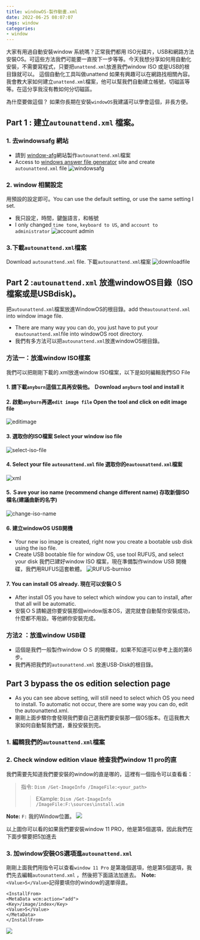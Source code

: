```yaml
---
title: windowOS-製作動畫.xml
date: 2022-06-25 08:07:07
tags: window
categories:
- window
---
```


大家有用過自動安裝window 系統嗎？正常我們都用 ISO光碟片，USB和網路方法安裝OS。可這些方法我們可能要一直按下一步等等。今天我想分享如何用自動化安裝，不需要寫程式，只要把`unattend.xml`放進我們window ISO 或是USB的根目錄就可以。
這個自動化工具叫做unattend 如果有興趣可以在網路找相關內容。 
我會教大家如何建立`unattend.xml`檔案，他可以幫我們自動建立帳號，切磁區等等。在這分享我沒有教如何分切磁區。

為什麼要做這個？
如果你長期在安裝`windowOS`我建議可以學會這個，非長方便。

## Part 1 : 建立`autounattend.xml` 檔案。

### 1.	去windowsafg 網站 
- 請到 [window-afg](https://www.windowsafg.com/)網站製作`autounattend.xml`檔案
- Access to [windows answer file generator](https://www.windowsafg.com/) site and create `autounattend.xml` file
![windowsafg](https://i.imgur.com/ikhlwPq.png)

### 2.	window 相關設定
用預設的設定即可。You can use the default setting, or use the same setting I set.
- 我只設定，時間，鍵盤語言，和帳號
- I only changed `time tone`, `keyboard to US`, and `account to administrator` 
![account admin](https://i.imgur.com/WDtM0RU.png)

### 3.下載`autounattend.xml`檔案
Download `autounattend.xml` file. 下載`autounattend.xml`檔案
![downloadfile](https://i.imgur.com/8PYvDsZ.png)

## Part 2 :`autounattend.xml` 放進windowOS目錄（ISO檔案或是USBdisk)。
把`autounattend.xml`檔案放進WindowOS的根目錄。add the`autounattend.xml` into window image file. 
- There are many way you can do, you just have to put your e`autounattend.xml`file into windowOS root directory. 
- 我們有多方法可以把`autounattend.xml`放進windowOS根目錄。
### 方法一：放進window ISO樣案
我們可以把剛剛下載的.xml放進window ISO檔案，以下是如何編輯我們ISO File
#### 1.	請下載`anyburn`這個工具再安裝他。 Ｄownload `anyburn` tool and install it 
#### 2.	啟動`anyburn`再選`edit image file` Open the tool and click on edit image file
![editimage](https://i.imgur.com/kisbiAK.png)
  
#### 3.	選取你的ISO檔案 Select your window iso file 
 ![select-iso-file](https://i.imgur.com/gcnbsp7.png)
 
#### 4.	Select your file `autounattend.xml` file 選取你的e`autounattend.xml`檔案
 ![xml](https://i.imgur.com/XZe9UCh.png)
 
#### 5.	Ｓave your iso name (recommend change different name) 存取新個ISO檔名(建議曲新的名字)
 ![change-iso-name](https://i.imgur.com/CEKajae.png)

#### 6.	建立windowOS USB開機 
- Your new iso image is created, right now you create a bootable usb disk using the iso file. 
- Create USB bootable file for window OS, use tool RUFUS, and select your disk 
我們已建好window ISO 檔案，現在準備製作window USB 開機碟，我們用RUFUS這套軟體。
![RUFUS-burniso](https://i.imgur.com/hOXuKYP.png)

#### 7.	You can install OS already. 現在可以安裝ＯＳ
- After install OS you have to select which window you can to install, after that all will be automatic. 
- 安裝ＯＳ請輸選你要安裝那個window版本OS，選完就會自動幫你安裝成功，什麼都不用設。等他綁你安裝完成。
### 方法2 ：放進window USB碟
- 這個是我們一般製作window ＯＳ 的開機碟，如果不知道可以參考上面的第6步。
- 我們再把我們的`autounattend.xml` 放進USB-Disk的根目錄。

## Part 3 bypass the os edition selection page 
- As you can see above setting, will still need to select which OS you need to install. To automatic not occur, there are some way you can do, edit the autounattend.xml. 
- 剛剛上面步驟你會發現我們要自己選我們要安裝那一個OS版本。在這我教大家如何自動幫我們選，重投安裝到完。

### 1.	編輯我們的`autounattend.xml`檔案 

### 2.	Check window edition vlaue 檢查我們window 11 pro的直
我們需要先知道我們要安裝的window的直是哪的，這裡有一個指令可以查看看：
> 指令: `Dism /Get-ImageInfo /ImageFile:<your_path>`
>> EXample: `Dism /Get-ImageInfo /ImageFile:F:\sources\install.wim`

**Note:** `F:` 我的Ｗindow位置。 
 ![](https://i.imgur.com/VbzK5WA.png)

以上圖你可以看的如果我們要安裝window 11 PRO，他是第5個選項，因此我們在下面步驟要把5加進去

### 3.	加window安裝OS選項進`autounattend.xml`
剛剛上面我們用指令可以查看`window 11 Pro` 是第幾個選項，他是第5個選項，我們先去編輯`autounattend.xml` ，然後把下面語法加進去。
**Ｎote:** `<Value>5</Value>`記得要填你的window的選單得直。

```
<InstallFrom>
<MetaData wcm:action="add">
<Key>/image/index</Key>
<Value>5</Value>
</MetaData>
</InstallFrom>
```
![](https://i.imgur.com/W6vgWjo.png)
